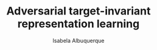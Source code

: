 ---
paperId: 29
author: Isabela Albuquerque
publicationauthor: Albuquerque, I.
title: Adversarial target-invariant representation learning
pdf: Poster_Albuquerque_Isabela.pdf
poster: --
alt: --
type: Poster
topic: FAT
link: --
conference: neurips
year: 2019
tags: neurips-2019
location: Vancouver, Canada
---